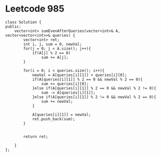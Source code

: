 # Leetcode 985
    class Solution {
    public:
        vector<int> sumEvenAfterQueries(vector<int>& A, vector<vector<int>>& queries) {
            vector<int> ret;
            int i, j, sum = 0, newVal;
            for(j = 0; j < A.size(); j++){
                if(A[j] % 2 == 0)
                    sum += A[j];
            }

            for(i = 0; i < queries.size(); i++){
                newVal = A[queries[i][1]] + queries[i][0];
                if(A[queries[i][1]] % 2 == 0 && newVal % 2 == 0){
                    sum += queries[i][0];
                }else if(A[queries[i][1]] % 2 == 0 && newVal % 2 != 0){
                    sum -= A[queries[i][1]];
                }else if(A[queries[i][1]] % 2 != 0 && newVal % 2 == 0){
                    sum += newVal;
                }

                A[queries[i][1]] = newVal;
                ret.push_back(sum);
            }


            return ret;

        }
    };
